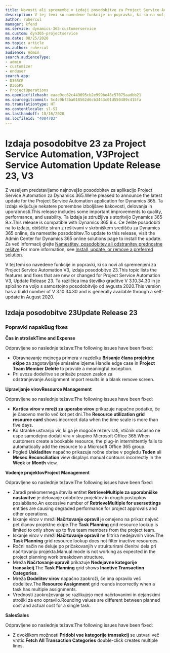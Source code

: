 ```yaml
---
title: Novosti ali spremembe v izdaji posodobitve za Project Service Automation 23, V3
description: V tej temi so navedene funkcije in popravki, ki so na voljo za Project Service Automation V3, izdaja posodobitve 23.
author: ruhercul
manager: kfend
ms.service: dynamics-365-customerservice
ms.custom: dyn365-projectservice
ms.date: 08/25/2020
ms.topic: article
ms.author: ruhercul
audience: Admin
search.audienceType:
- admin
- customizer
- enduser
search.app:
- D365CE
- D365PS
- ProjectOperations
ms.openlocfilehash: eaae9cc62c449695cb2e999be48c57075aadbb21
ms.sourcegitcommit: 5c4c9bf3ba018562d6cb3443c01d550489c415fa
ms.translationtype: HT
ms.contentlocale: sl-SI
ms.lasthandoff: 10/16/2020
ms.locfileid: "4084703"
---
```

# <a name="project-service-automation-update-release-23-v3"></a><span data-ttu-id="e4b93-103">Izdaja posodobitve 23 za Project Service Automation, V3</span><span class="sxs-lookup"><span data-stu-id="e4b93-103">Project Service Automation Update Release 23, V3</span></span>

<span data-ttu-id="e4b93-104">Z veseljem predstavljamo najnovejšo posodobitev za aplikacijo Project Service Automation za Dynamics 365.</span><span class="sxs-lookup"><span data-stu-id="e4b93-104">We’re pleased to announce the latest update for the Project Service Automation application for Dynamics 365.</span></span> <span data-ttu-id="e4b93-105">Ta izdaja vključuje nekatere pomembne izboljšave kakovosti, delovanja in uporabnosti.</span><span class="sxs-lookup"><span data-stu-id="e4b93-105">This release includes some important improvements to quality, performance, and usability.</span></span> <span data-ttu-id="e4b93-106">Ta izdaja je združljiva s storitvijo Dynamics 365 9.x.</span><span class="sxs-lookup"><span data-stu-id="e4b93-106">This release is compatible with Dynamics 365 9.x.</span></span> <span data-ttu-id="e4b93-107">Če želite posodobiti na to izdajo, obiščite stran z rešitvami v skrbniškem središču za Dynamics 365 online, da namestite posodobitev.</span><span class="sxs-lookup"><span data-stu-id="e4b93-107">To update to this release, visit the Admin Center for Dynamics 365 online solutions page to install the update.</span></span> <span data-ttu-id="e4b93-108">Za več informacij glejte [Namestitev, posodobitev ali odstranitev prednostne rešitve](https://docs.microsoft.com/power-platform/admin/install-remove-preferred-solution).</span><span class="sxs-lookup"><span data-stu-id="e4b93-108">For more information, see [Install, update, or remove a preferred solution](https://docs.microsoft.com/power-platform/admin/install-remove-preferred-solution).</span></span>

<span data-ttu-id="e4b93-109">V tej temi so navedene funkcije in popravki, ki so novi ali spremenjeni za Project Service Automation V3, izdaja posodobitve 23.</span><span class="sxs-lookup"><span data-stu-id="e4b93-109">This topic lists the features and fixes that are new or changed for Project Service Automation V3, Update Release 23.</span></span> <span data-ttu-id="e4b93-110">Ta različica ima številko graditve V 3.10.34.30 in je splošno na voljo s samostojno posodobitvijo od avgusta 2020.</span><span class="sxs-lookup"><span data-stu-id="e4b93-110">This version has a build number of V 3.10.34.30 and is generally available through a self-update in August 2020.</span></span>

## <a name="update-release-23"></a><span data-ttu-id="e4b93-111">Izdaja posodobitve 23</span><span class="sxs-lookup"><span data-stu-id="e4b93-111">Update Release 23</span></span>

### <a name="bug-fixes"></a><span data-ttu-id="e4b93-112">Popravki napak</span><span class="sxs-lookup"><span data-stu-id="e4b93-112">Bug fixes</span></span>

<span data-ttu-id="e4b93-113">**Čas in strošek**</span><span class="sxs-lookup"><span data-stu-id="e4b93-113">**Time and Expense**</span></span>

<span data-ttu-id="e4b93-114">Odpravljene so naslednje težave:</span><span class="sxs-lookup"><span data-stu-id="e4b93-114">The following issues have been fixed:</span></span>
- <span data-ttu-id="e4b93-115">Obravnavanje mejnega primera v razdelku **Brisanje člana projektne ekipe** za zagotavljanje smiselne izjeme.</span><span class="sxs-lookup"><span data-stu-id="e4b93-115">Handle edge case in **Project Team Member Delete** to provide a meaningful exception.</span></span>
- <span data-ttu-id="e4b93-116">Pri uvozu dodelitve se prikaže prazen zaslon za odstranjevanje.</span><span class="sxs-lookup"><span data-stu-id="e4b93-116">Assignment import results in a blank remove screen.</span></span>

<span data-ttu-id="e4b93-117">**Upravljanje virov**</span><span class="sxs-lookup"><span data-stu-id="e4b93-117">**Resource Management**</span></span>

<span data-ttu-id="e4b93-118">Odpravljene so naslednje težave:</span><span class="sxs-lookup"><span data-stu-id="e4b93-118">The following issues have been fixed:</span></span>

- <span data-ttu-id="e4b93-119">**Kartica virov v mreži za uporabo virov** prikazuje napačne podatke, če je časovno merilo več kot pet dni.</span><span class="sxs-lookup"><span data-stu-id="e4b93-119">The **Resource utilization grid resource card** shows incorrect data when the time scale is more than five days.</span></span>
- <span data-ttu-id="e4b93-120">Ko stranke ustvarijo vir, ki ga je mogoče rezervirati, vtičnik občasno ne uspe samodejno dodati vira v skupino Microsoft Office 365.</span><span class="sxs-lookup"><span data-stu-id="e4b93-120">When customers create a bookable resource, the plug-in intermittently fails to automatically add the resource to a Microsoft Office 365 group.</span></span>
- <span data-ttu-id="e4b93-121">Pogled **Uskladitev** napačno prikazuje ročne obrise v pogledu **Teden** ali **Mesec**.</span><span class="sxs-lookup"><span data-stu-id="e4b93-121">**Reconciliation** view displays manual contours incorrectly in the **Week** or **Month** view.</span></span>

<span data-ttu-id="e4b93-122">**Vodenje projektov**</span><span class="sxs-lookup"><span data-stu-id="e4b93-122">**Project Management**</span></span>

<span data-ttu-id="e4b93-123">Odpravljene so naslednje težave:</span><span class="sxs-lookup"><span data-stu-id="e4b93-123">The following issues have been fixed:</span></span>

- <span data-ttu-id="e4b93-124">Zaradi prekomernega števila entitet **RetrieveMultiple za uporabniške nastavitve** je delovanje odobritev projektov in drugih postopkov poslabšano.</span><span class="sxs-lookup"><span data-stu-id="e4b93-124">An excessive number of **RetrieveMultiple for usersettings** entities are causing degraded performance for project approvals and other operations.</span></span>
- <span data-ttu-id="e4b93-125">Iskanje virov v mreži **Načrtovanje opravil** je omejeno na prikaz največ pet članov projektne ekipe.</span><span class="sxs-lookup"><span data-stu-id="e4b93-125">The **Task Planning** grid resource lookup is limited to only show up to five team members from the project team.</span></span> 
- <span data-ttu-id="e4b93-126">Iskanje virov v mreži **Načrtovanje opravil** ne filtrira nedejavnih virov.</span><span class="sxs-lookup"><span data-stu-id="e4b93-126">The **Task Planning** grid resource lookup does not filter inactive resources.</span></span>
- <span data-ttu-id="e4b93-127">Ročni način ne deluje po pričakovanjih v strukturirani členitvi dela pri načrtovanju projekta.</span><span class="sxs-lookup"><span data-stu-id="e4b93-127">Manual mode is not working as expected in the project planning work breakdown structure.</span></span>
- <span data-ttu-id="e4b93-128">Mreža **Načrtovanje opravil** prikazuje **Nedejavne kategorije transakcij**.</span><span class="sxs-lookup"><span data-stu-id="e4b93-128">The **Task Planning** grid shows **Inactive Transaction Categories**.</span></span>
- <span data-ttu-id="e4b93-129">Mreža **Dodelitev virov** napačno zaokroži, če ima opravilo več dodelitev.</span><span class="sxs-lookup"><span data-stu-id="e4b93-129">The **Resource Assignment** grid rounds incorrectly when a task has multiple assignments.</span></span>
- <span data-ttu-id="e4b93-130">Vrednosti zaokroževanja se razlikujejo med načrtovanimi in dejanskimi stroški za eno opravilo.</span><span class="sxs-lookup"><span data-stu-id="e4b93-130">Rounding values are different between planned cost and actual cost for a single task.</span></span>

<span data-ttu-id="e4b93-131">**Sales**</span><span class="sxs-lookup"><span data-stu-id="e4b93-131">**Sales**</span></span>

<span data-ttu-id="e4b93-132">Odpravljene so naslednje težave:</span><span class="sxs-lookup"><span data-stu-id="e4b93-132">The following issues have been fixed:</span></span>

- <span data-ttu-id="e4b93-133">Z dvoklikom možnosti **Pridobi vse kategorije transakcij** se ustvari več vrstic.</span><span class="sxs-lookup"><span data-stu-id="e4b93-133">**Fetch All Transaction Categories** double-click creates multiple lines.</span></span>
